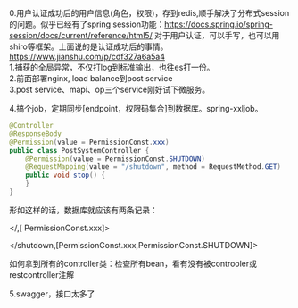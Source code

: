 0.用户认证成功后的用户信息(角色，权限)，存到redis,顺手解决了分布式session的问题。似乎已经有了spring session功能：https://docs.spring.io/spring-session/docs/current/reference/html5/
对于用户认证，可以手写，也可以用shiro等框架。上面说的是认证成功后的事情。https://www.jianshu.com/p/cdf327a6a5a4  
1.捕获的全局异常，不仅打log到标准输出，也往es打一份。  
2.前面部署nginx, load balance到post service  
3.post service、mapi、op三个service刚好试下微服务。  

4.搞个job，定期同步[endpoint，权限码集合]到数据库。spring-xxljob。

```java
@Controller
@ResponseBody
@Permission(value = PermissionConst.xxx)
public class PostSystemController {
    @Permission(value = PermissionConst.SHUTDOWN)
    @RequestMapping(value = "/shutdown", method = RequestMethod.GET)
    public void stop() {
    }
}
```

形如这样的话，数据库就应该有两条记录：

</,[ PermissionConst.xxx]>

<\/shutdown,[PermissionConst.xxx,PermissionConst.SHUTDOWN]>

如何拿到所有的controller类：检查所有bean，看有没有被controoler或restcontroller注解

5.swagger，接口太多了